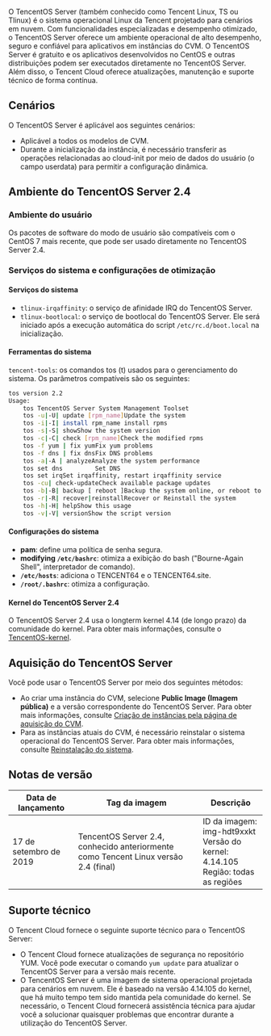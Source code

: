 O TencentOS Server (também conhecido como Tencent Linux, TS ou Tlinux) é o sistema operacional Linux da Tencent projetado para cenários em nuvem. Com funcionalidades especializadas e desempenho otimizado, o TencentOS Server oferece um ambiente operacional de alto desempenho, seguro e confiável para aplicativos em instâncias do CVM. O TencentOS Server é gratuito e os aplicativos desenvolvidos no CentOS e outras distribuições podem ser executados diretamente no TencentOS Server. Além disso, o Tencent Cloud oferece atualizações, manutenção e suporte técnico de forma contínua.

## Cenários

O TencentOS Server é aplicável aos seguintes cenários:

- Aplicável a todos os modelos de CVM.
- Durante a inicialização da instância, é necessário transferir as operações relacionadas ao cloud-init por meio de dados do usuário (o campo userdata) para permitir a configuração dinâmica.

## Ambiente do TencentOS Server 2.4

### Ambiente do usuário

Os pacotes de software do modo de usuário são compatíveis com o CentOS 7 mais recente, que pode ser usado diretamente no TencentOS Server 2.4.

### Serviços do sistema e configurações de otimização

#### Serviços do sistema

- `tlinux-irqaffinity`: o serviço de afinidade IRQ do TencentOS Server.
- `tlinux-bootlocal`: o serviço de bootlocal do TencentOS Server. Ele será iniciado após a execução automática do script `/etc/rc.d/boot.local` na inicialização.

#### Ferramentas do sistema

`tencent-tools`: os comandos tos (t) usados para o gerenciamento do sistema. Os parâmetros compatíveis são os seguintes:

```bash
tos version 2.2
Usage:
	tos TencentOS Server System Management Toolset
	tos -u|-U| update [rpm_name]Update the system 
	tos -i|-I| install rpm_name	install rpms
	tos -s|-S| showShow the system version
	tos -c|-C| check [rpm_name]Check the modified rpms
	tos -f yum | fix yumFix yum problems
	tos -f dns | fix dnsFix DNS problems
	tos -a|-A | analyzeAnalyze the system performance 
	tos set dns			Set DNS
	tos set irqSet irqaffinity, restart irqaffinity service
	tos -cu| check-updateCheck available package updates
	tos -b|-B| backup [ reboot ]Backup the system online, or reboot to backup 
	tos -r|-R| recover|reinstallRecover or Reinstall the system
	tos -h|-H| helpShow this usage
	tos -v|-V| versionShow the script version
```

#### Configurações do sistema

- **pam**: define uma política de senha segura.
- **modifying `/etc/bashrc`**: otimiza a exibição do bash ("Bourne-Again Shell", interpretador de comando).
- **`/etc/hosts`**: adiciona o TENCENT64 e o TENCENT64.site.
- **`/root/.bashrc`**: otimiza a configuração.

#### Kernel do TencentOS Server 2.4

O TencentOS Server 2.4 usa o longterm kernel 4.14 (de longo prazo) da comunidade do kernel. Para obter mais informações, consulte o [TencentOS-kernel](https://github.com/Tencent/TencentOS-kernel).


## Aquisição do TencentOS Server

Você pode usar o TencentOS Server por meio dos seguintes métodos:

- Ao criar uma instância do CVM, selecione **Public Image (Imagem pública)** e a versão correspondente do TencentOS Server.
  Para obter mais informações, consulte [Criação de instâncias pela página de aquisição do CVM](https://intl.cloud.tencent.com/document/product/213/4855).
- Para as instâncias atuais do CVM, é necessário reinstalar o sistema operacional do TencentOS Server.
  Para obter mais informações, consulte [Reinstalação do sistema](https://intl.cloud.tencent.com/document/product/213/4933).

## Notas de versão

| Data de lançamento      | Tag da imagem                                                    | Descrição                                                  |
| ------------- | ------------------------------------------------------------ | ------------------------------------------------------------ |
| 17 de setembro de 2019 | TencentOS Server 2.4, conhecido anteriormente como Tencent Linux versão 2.4 (final) | ID da imagem: img-hdt9xxkt<br>Versão do kernel: 4.14.105<br>Região: todas as regiões |


## Suporte técnico

O Tencent Cloud fornece o seguinte suporte técnico para o TencentOS Server:

- O Tencent Cloud fornece atualizações de segurança no repositório YUM. Você pode executar o comando `yum update` para atualizar o TencentOS Server para a versão mais recente.
- O TencentOS Server é uma imagem de sistema operacional projetada para cenários em nuvem. Ele é baseado na versão 4.14.105 do kernel, que há muito tempo tem sido mantida pela comunidade do kernel. Se necessário, o Tencent Cloud fornecerá assistência técnica para ajudar você a solucionar quaisquer problemas que encontrar durante a utilização do TencentOS Server.

